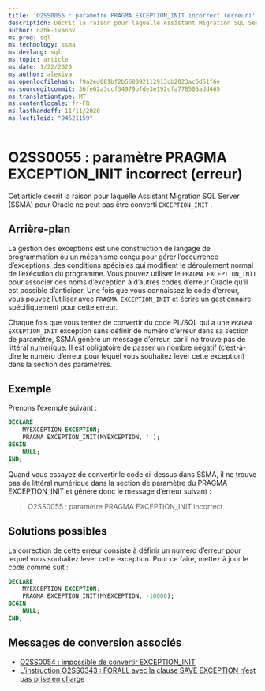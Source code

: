 ```yaml
---
title: 'O2SS0055 : paramètre PRAGMA EXCEPTION_INIT incorrect (erreur)'
description: Décrit la raison pour laquelle Assistant Migration SQL Server (SSMA) pour Oracle ne peut pas convertir EXCEPTION_INIT message d’erreur O2SS0055.
author: nahk-ivanov
ms.prod: sql
ms.technology: ssma
ms.devlang: sql
ms.topic: article
ms.date: 1/22/2020
ms.author: alexiva
ms.openlocfilehash: f9a2ed081bf2b568092112913cb2023ac5d51f6e
ms.sourcegitcommit: 36fe62a3ccf34979bfde3e192cfa778505add465
ms.translationtype: MT
ms.contentlocale: fr-FR
ms.lasthandoff: 11/11/2020
ms.locfileid: "94521159"
---
```

# <a name="o2ss0055-incorrect-exception_init-pragma-parameter-error"></a>O2SS0055 : paramètre PRAGMA EXCEPTION_INIT incorrect (erreur)

Cet article décrit la raison pour laquelle Assistant Migration SQL Server (SSMA) pour Oracle ne peut pas être converti `EXCEPTION_INIT` .

## <a name="background"></a>Arrière-plan

La gestion des exceptions est une construction de langage de programmation ou un mécanisme conçu pour gérer l’occurrence d’exceptions, des conditions spéciales qui modifient le déroulement normal de l’exécution du programme. Vous pouvez utiliser le `PRAGMA EXCEPTION_INIT` pour associer des noms d’exception à d’autres codes d’erreur Oracle qu’il est possible d’anticiper. Une fois que vous connaissez le code d’erreur, vous pouvez l’utiliser avec `PRAGMA EXCEPTION_INIT` et écrire un gestionnaire spécifiquement pour cette erreur.

Chaque fois que vous tentez de convertir du code PL/SQL qui a une `PRAGMA EXCEPTION_INIT` exception sans définir de numéro d’erreur dans sa section de paramètre, SSMA génère un message d’erreur, car il ne trouve pas de littéral numérique. Il est obligatoire de passer un nombre négatif (c’est-à-dire le numéro d’erreur pour lequel vous souhaitez lever cette exception) dans la section des paramètres.

## <a name="example"></a>Exemple

Prenons l’exemple suivant :

```sql
DECLARE
    MYEXCEPTION EXCEPTION;
    PRAGMA EXCEPTION_INIT(MYEXCEPTION, '');
BEGIN
    NULL;
END;
```

Quand vous essayez de convertir le code ci-dessus dans SSMA, il ne trouve pas de littéral numérique dans la section de paramètre du PRAGMA EXCEPTION_INIT et génère donc le message d’erreur suivant :

> O2SS0055 : paramètre PRAGMA EXCEPTION_INIT incorrect

## <a name="possible-remedies"></a>Solutions possibles

La correction de cette erreur consiste à définir un numéro d’erreur pour lequel vous souhaitez lever cette exception. Pour ce faire, mettez à jour le code comme suit :

```sql
DECLARE
    MYEXCEPTION EXCEPTION;
    PRAGMA EXCEPTION_INIT(MYEXCEPTION, -10000);
BEGIN
    NULL;
END;
```

## <a name="related-conversion-messages"></a>Messages de conversion associés

* [O2SS0054 : impossible de convertir EXCEPTION_INIT](o2ss0054.md)
* [L’instruction O2SS0343 : FORALL avec la clause SAVE EXCEPTION n’est pas prise en charge](o2ss0343.md)
